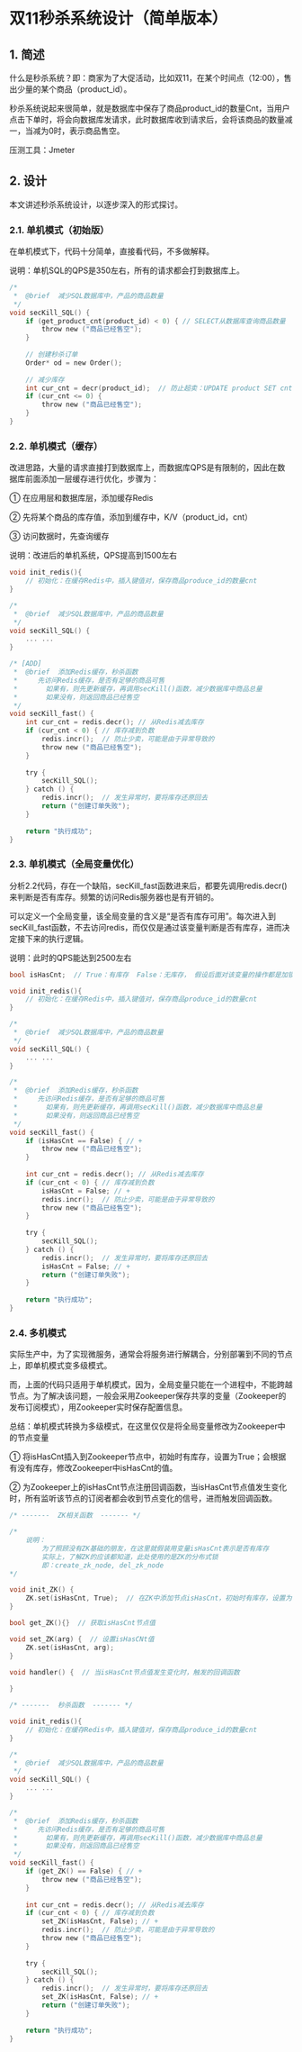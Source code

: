 # 双11秒杀系统设计（简单版本）

## 1. 简述

什么是秒杀系统？即：商家为了大促活动，比如双11，在某个时间点（12:00），售出少量的某个商品（product_id）。

秒杀系统说起来很简单，就是数据库中保存了商品product_id的数量Cnt，当用户点击下单时，将会向数据库发请求，此时数据库收到请求后，会将该商品的数量减一，当减为0时，表示商品售空。

压测工具：Jmeter

## 2. 设计

本文讲述秒杀系统设计，以逐步深入的形式探讨。

### 2.1. 单机模式（初始版）

在单机模式下，代码十分简单，直接看代码，不多做解释。

说明：单机SQL的QPS是350左右，所有的请求都会打到数据库上。

```c
/*
 *  @brief  减少SQL数据库中，产品的商品数量
 */
void secKill_SQL() {
    if (get_product_cnt(product_id) < 0) { // SELECT从数据库查询商品数量
        throw new ("商品已经售空");
    }
    
    // 创建秒杀订单
    Order* od = new Order();
    
    // 减少库存
    int cur_cnt = decr(product_id);  // 防止超卖：UPDATE product SET cnt=cnt-1 where ...
    if (cur_cnt <= 0) {
        throw new ("商品已经售空");
    }
}
```

### 2.2. 单机模式（缓存）

改进思路，大量的请求直接打到数据库上，而数据库QPS是有限制的，因此在数据库前面添加一层缓存进行优化，步骤为：

① 在应用层和数据库层，添加缓存Redis

② 先将某个商品的库存值，添加到缓存中，K/V（product_id，cnt）

③ 访问数据时，先查询缓存

说明：改进后的单机系统，QPS提高到1500左右

```c
void init_redis(){
	// 初始化：在缓存Redis中，插入键值对，保存商品produce_id的数量cnt
}

/*
 *  @brief  减少SQL数据库中，产品的商品数量
 */
void secKill_SQL() {   
    ... ...
}

/* [ADD]
 *  @brief  添加Redis缓存，秒杀函数
 *     先访问Redis缓存，是否有足够的商品可售
 *       如果有，则先更新缓存，再调用secKill()函数，减少数据库中商品总量
 *       如果没有，则返回商品已经售空
 */
void secKill_fast() {
    int cur_cnt = redis.decr(); // 从Redis减去库存 
    if (cur_cnt < 0) { // 库存减到负数
        redis.incr();  // 防止少卖，可能是由于异常导致的
        throw new ("商品已经售空");
    }
	
    try {
        secKill_SQL();
    } catch () {
        redis.incr();  // 发生异常时，要将库存还原回去
        return ("创建订单失败");
    }
    
    return "执行成功";
}
```

### 2.3. 单机模式（全局变量优化）

分析2.2代码，存在一个缺陷，secKill_fast函数进来后，都要先调用redis.decr()来判断是否有库存。频繁的访问Redis服务器也是有开销的。

可以定义一个全局变量，该全局变量的含义是“是否有库存可用”。每次进入到secKill_fast函数，不去访问redis，而仅仅是通过该变量判断是否有库存，进而决定接下来的执行逻辑。

说明：此时的QPS能达到2500左右

```c
bool isHasCnt;  // True：有库存  False：无库存， 假设后面对该变量的操作都是加锁的，这里就简单写

void init_redis(){
	// 初始化：在缓存Redis中，插入键值对，保存商品produce_id的数量cnt
}

/*
 *  @brief  减少SQL数据库中，产品的商品数量
 */
void secKill_SQL() {   
    ... ...
}

/*
 *  @brief  添加Redis缓存，秒杀函数
 *     先访问Redis缓存，是否有足够的商品可售
 *       如果有，则先更新缓存，再调用secKill()函数，减少数据库中商品总量
 *       如果没有，则返回商品已经售空
 */
void secKill_fast() {
    if (isHasCnt == False) { // +
        throw new ("商品已经售空");
    }
	
    int cur_cnt = redis.decr(); // 从Redis减去库存 
    if (cur_cnt < 0) { // 库存减到负数
        isHasCnt = False; // + 
        redis.incr();  // 防止少卖，可能是由于异常导致的
        throw new ("商品已经售空");
    }
	
    try {
        secKill_SQL();
    } catch () {
        redis.incr();  // 发生异常时，要将库存还原回去
        isHasCnt = False; // +
        return ("创建订单失败");
    }
    
    return "执行成功";
}
```

### 2.4. 多机模式

实际生产中，为了实现微服务，通常会将服务进行解耦合，分别部署到不同的节点上，即单机模式变多级模式。

而，上面的代码只适用于单机模式，因为，全局变量只能在一个进程中，不能跨越节点。为了解决该问题，一般会采用Zookeeper保存共享的变量（Zookeeper的发布订阅模式），用Zookeeper实时保存配置信息。

总结：单机模式转换为多级模式，在这里仅仅是将全局变量修改为Zookeeper中的节点变量

① 将isHasCnt插入到Zookeeper节点中，初始时有库存，设置为True；会根据有没有库存，修改Zookeeper中isHasCnt的值。

② 为Zookeeper上的isHasCnt节点注册回调函数，当isHasCnt节点值发生变化时，所有监听该节点的订阅者都会收到节点变化的信号，进而触发回调函数。

```c
/* -------  ZK相关函数  ------- */

/*
    说明：
    	为了照顾没有ZK基础的朋友，在这里就假装用变量isHasCnt表示是否有库存
    	实际上，了解ZK的应该都知道，此处使用的是ZK的分布式锁
    	即：create_zk_node, del_zk_node
*/

void init_ZK() {
	ZK.set(isHasCnt, True);  // 在ZK中添加节点isHasCnt，初始时有库存，设置为True
}

bool get_ZK(){}  // 获取isHasCnt节点值

void set_ZK(arg) {  // 设置isHasCNt值
    ZK.set(isHasCnt, arg);
}

void handler() {  // 当isHasCnt节点值发生变化时，触发的回调函数
    
}

/* -------  秒杀函数  ------- */

void init_redis(){
	// 初始化：在缓存Redis中，插入键值对，保存商品produce_id的数量cnt
}

/*
 *  @brief  减少SQL数据库中，产品的商品数量
 */
void secKill_SQL() {   
    ... ...
}

/*
 *  @brief  添加Redis缓存，秒杀函数
 *     先访问Redis缓存，是否有足够的商品可售
 *       如果有，则先更新缓存，再调用secKill()函数，减少数据库中商品总量
 *       如果没有，则返回商品已经售空
 */
void secKill_fast() {
    if (get_ZK() == False) { // +
        throw new ("商品已经售空");
    }
	
    int cur_cnt = redis.decr(); // 从Redis减去库存 
    if (cur_cnt < 0) { // 库存减到负数
        set_ZK(isHasCnt, False); // + 
        redis.incr();  // 防止少卖，可能是由于异常导致的
        throw new ("商品已经售空");
    }
	
    try {
        secKill_SQL();
    } catch () {
        redis.incr();  // 发生异常时，要将库存还原回去
        set_ZK(isHasCnt, False); // + 
        return ("创建订单失败");
    }
    
    return "执行成功";
}
```

